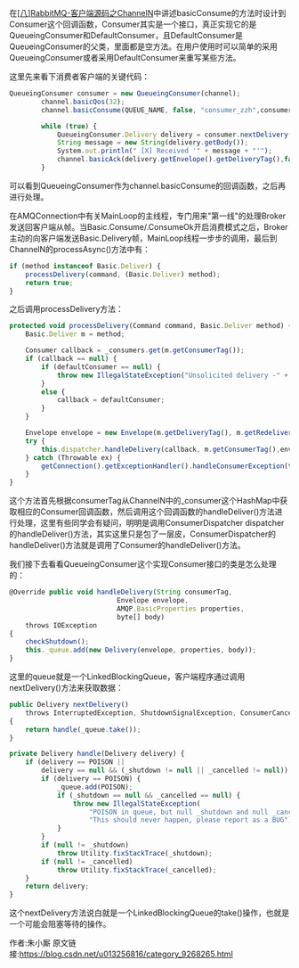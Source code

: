 在[[八]RabbitMQ-客户端源码之ChannelN](http://blog.csdn.net/u013256816/article/details/70214863)中讲述basicConsume的方法时设计到Consumer这个回调函数，Consumer其实是一个接口，真正实现它的是QueueingConsumer和DefaultConsumer，且DefaultConsumer是QueueingConsumer的父类，里面都是空方法。在用户使用时可以简单的采用QueueingConsumer或者采用DefaultConsumer来重写某些方法。

这里先来看下消费者客户端的关键代码：
```js 
QueueingConsumer consumer = new QueueingConsumer(channel);
        channel.basicQos(32);
		channel.basicConsume(QUEUE_NAME, false, "consumer_zzh",consumer)

        while (true) {
            QueueingConsumer.Delivery delivery = consumer.nextDelivery();
            String message = new String(delivery.getBody());
            System.out.println(" [X] Received '" + message + "'");
            channel.basicAck(delivery.getEnvelope().getDeliveryTag(),false);
        }
```

可以看到QueueingConsumer作为channel.basicConsume的回调函数，之后再进行处理。

在AMQConnection中有关MainLoop的主线程，专门用来"第一线"的处理Broker发送回客户端从帧。当Basic.Consume/.ConsumeOk开启消费模式之后，Broker主动的向客户端发送Basic.Delivery帧，MainLoop线程一步步的调用，最后到ChannelN的processAsync()方法中有：
```js 
if (method instanceof Basic.Deliver) {
    processDelivery(command, (Basic.Deliver) method);
    return true;
}
```

之后调用processDelivery方法：

```js 
protected void processDelivery(Command command, Basic.Deliver method) {
    Basic.Deliver m = method;

    Consumer callback = _consumers.get(m.getConsumerTag());
    if (callback == null) {
        if (defaultConsumer == null) {
            throw new IllegalStateException("Unsolicited delivery -" + " see Channel.setDefaultConsumer to handle this" + " case.");
        }
        else {
            callback = defaultConsumer;
        }
    }

    Envelope envelope = new Envelope(m.getDeliveryTag(), m.getRedelivered(),m.getExchange(),m.getRoutingKey());
    try {
        this.dispatcher.handleDelivery(callback, m.getConsumerTag(),envelope, (BasicProperties) command.getContentHeader(),command.getContentBody());
    } catch (Throwable ex) {
        getConnection().getExceptionHandler().handleConsumerException(this, ex,callback,m.getConsumerTag(), "handleDelivery");
    }
}
```

这个方法首先根据consumerTag从ChannelN中的_consumer这个HashMap中获取相应的Consumer回调函数，然后调用这个回调函数的handleDeliver()方法进行处理，这里有些同学会有疑问，明明是调用ConsumerDispatcher dispatcher的handleDeliver()方法，其实这里只是包了一层皮，ConsumerDispatcher的handleDeliver()方法就是调用了Consumer的handleDeliver()方法。

我们接下去看看QueueingConsumer这个实现Consumer接口的类是怎么处理的：
```js 
@Override public void handleDelivery(String consumerTag,
                           Envelope envelope,
                           AMQP.BasicProperties properties,
                           byte[] body)
    throws IOException
{
    checkShutdown();
    this._queue.add(new Delivery(envelope, properties, body));
}
```

这里的queue就是一个LinkedBlockingQueue，客户端程序通过调用nextDelivery()方法来获取数据：

```js 
public Delivery nextDelivery()
    throws InterruptedException, ShutdownSignalException, ConsumerCancelledException
{
    return handle(_queue.take());
}

private Delivery handle(Delivery delivery) {
    if (delivery == POISON ||
        delivery == null && (_shutdown != null || _cancelled != null)) {
        if (delivery == POISON) {
            _queue.add(POISON);
            if (_shutdown == null && _cancelled == null) {
                throw new IllegalStateException(
                    "POISON in queue, but null _shutdown and null _cancelled. " +
                    "This should never happen, please report as a BUG");
            }
        }
        if (null != _shutdown)
            throw Utility.fixStackTrace(_shutdown);
        if (null != _cancelled)
            throw Utility.fixStackTrace(_cancelled);
    }
    return delivery;
}
```

这个nextDelivery方法说白就是一个LinkedBlockingQueue的take()操作，也就是一个可能会阻塞等待的操作。


作者:朱小厮  原文链接:https://blog.csdn.net/u013256816/category_9268265.html
